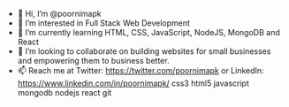 - 👋 Hi, I’m @poornimapk
- 👀 I’m interested in Full Stack Web Development
- 🌱 I’m currently learning HTML, CSS, JavaScript, NodeJS, MongoDB and React
- 💞️ I’m looking to collaborate on building websites for small businesses and empowering them to business better.
- 📫 Reach me at Twitter: https://twitter.com/poornimapk or LinkedIn: https://www.linkedin.com/in/poornimapk/
 css3 html5 javascript mongodb nodejs react git 
<!---
poornimapk/poornimapk is a ✨ special ✨ repository because its `README.md` (this file) appears on your GitHub profile.
You can click the Preview link to take a look at your changes.
--->
